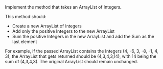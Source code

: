 Implement the method that takes an ArrayList of Integers.

This method should:

- Create a new ArrayList of Integers
- Add only the positive Integers to the new ArrayList
- Sum the positive Integers in the new ArrayList and add the Sum as the last element

For example, if the passed ArrayList contains the Integers (4, -6, 3, -8, -1, 4, 3), the ArrayList that gets returned should be (4,3,4,3,14), with 14 being the sum of (4,3,4,3).  The original ArrayList should remain unchanged.
